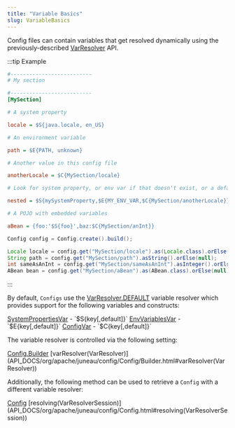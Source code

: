 ```yaml
---
title: "Variable Basics"
slug: VariableBasics
---
```


Config files can contain variables that get resolved dynamically using the previously-described <a href="/site/apidocs/org/apache/juneau/svl/VarResolver.html" target="_blank">VarResolver</a> API.

:::tip Example
```ini
#--------------------------
# My section

#--------------------------
[MySection]

# A system property

locale = $S{java.locale, en_US}

# An environment variable

path = $E{PATH, unknown}

# Another value in this config file

anotherLocale = $C{MySection/locale}

# Look for system property, or env var if that doesn't exist, or a default value if that doesn't exist.

nested = $S{mySystemProperty,$E{MY_ENV_VAR,$C{MySection/anotherLocale}}}

# A POJO with embedded variables

aBean = {foo:'$S{foo}',baz:$C{MySection/anInt}}
```

```java
Config config = Config.create().build();

Locale locale = config.get("MySection/locale").as(Locale.class).orElse(null);
String path = config.get("MySection/path").asString().orElse(null);
int sameAsAnInt = config.get("MySection/sameAsAnInt").asInteger().orElse(null);
ABean bean = config.get("MySection/aBean").as(ABean.class).orElse(null);
```
:::

By default, `Configs` use the [VarResolver.DEFAULT](API_DOCS/org/apache/juneau/svl/VarResolver.html#DEFAULT)
variable resolver which provides support for the following variables and constructs:

<tree>
<node-0><java-class><a href="/site/apidocs/org/apache/juneau/svl/vars/SystemPropertiesVar.html" target="_blank">SystemPropertiesVar</a></java-class> - `$S{key[,default]}`</node-0>
<node-0><java-class><a href="/site/apidocs/org/apache/juneau/svl/vars/EnvVariablesVar.html" target="_blank">EnvVariablesVar</a></java-class> - `$E{key[,default]}`</node-0>
<node-0><java-class><a href="/site/apidocs/org/apache/juneau/config/vars/ConfigVar.html" target="_blank">ConfigVar</a></java-class> - `$C{key[,default]}`</node-0>
</tree>

The variable resolver is controlled via the following setting:

<tree>
<node-0><java-class><a href="/site/apidocs/org/apache/juneau/config/Config.Builder.html" target="_blank">Config.Builder</a></java-class></node-0>
<node-1><java-method>[varResolver(VarResolver)](API_DOCS/org/apache/juneau/config/Config/Builder.html#varResolver(VarResolver))</java-method></node-1>
</tree>

Additionally, the following method can be used to retrieve a `Config` with a different variable resolver:

<tree>
<node-0><java-class><a href="/site/apidocs/org/apache/juneau/config/Config.html" target="_blank">Config</a></java-class></node-0>
<node-1><java-method>[resolving(VarResolverSession)](API_DOCS/org/apache/juneau/config/Config.html#resolving(VarResolverSession))</java-method></node-1>
</tree>

